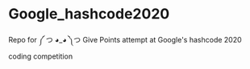 # Google_hashcode2020
Repo for ༼ つ ◕_◕ ༽つ Give Points attempt at Google's hashcode 2020 coding competition

